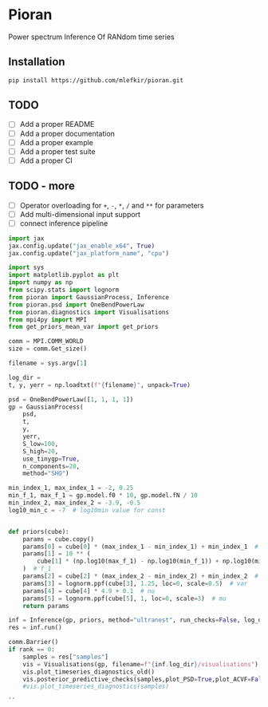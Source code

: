 # Pioran

Power spectrum Inference Of RANdom time series
<!-- Gaussian Processes Regression on irregularly sampled time series  -->

## Installation

```bash
pip install https://github.com/mlefkir/pioran.git
```

## TODO

- [ ] Add a proper README
- [ ] Add a proper documentation
- [ ] Add a proper example
- [ ] Add a proper test suite
- [ ] Add a proper CI

## TODO - more

- [ ] Operator overloading for `+`, `-`, `*`, `/` and `**` for parameters
- [ ] Add multi-dimensional input support
- [ ] connect inference pipeline

```python
import jax
jax.config.update("jax_enable_x64", True)
jax.config.update("jax_platform_name", "cpu")

import sys
import matplotlib.pyplot as plt
import numpy as np
from scipy.stats import lognorm
from pioran import GaussianProcess, Inference
from pioran.psd import OneBendPowerLaw
from pioran.diagnostics import Visualisations
from mpi4py import MPI
from get_priors_mean_var import get_priors

comm = MPI.COMM_WORLD
size = comm.Get_size()

filename = sys.argv[1]

log_dir = 
t, y, yerr = np.loadtxt(f"{filename}", unpack=True)

psd = OneBendPowerLaw([1, 1, 1, 1])
gp = GaussianProcess(
    psd,
    t,
    y,
    yerr,
    S_low=100,
    S_high=20,
    use_tinygp=True,
    n_components=20,
    method="SHO")

min_index_1, max_index_1 = -2, 0.25
min_f_1, max_f_1 = gp.model.f0 * 10, gp.model.fN / 10
min_index_2, max_index_2 = -3.9, -0.5
log10_min_c = -7  # log10min value for const


def priors(cube):
    params = cube.copy()
    params[0] = cube[0] * (max_index_1 - min_index_1) + min_index_1  # alpha_1
    params[1] = 10 ** (
        cube[1] * (np.log10(max_f_1) - np.log10(min_f_1)) + np.log10(min_f_1)
    )  # f_1
    params[2] = cube[2] * (max_index_2 - min_index_2) + min_index_2  # alpha_2
    params[3] = lognorm.ppf(cube[3], 1.25, loc=0, scale=0.5)  # var
    params[4] = cube[4] * 4.9 + 0.1  # nu
    params[5] = lognorm.ppf(cube[5], 1, loc=0, scale=3)  # mu
    return params

inf = Inference(gp, priors, method="ultranest", run_checks=False, log_dir=log_dir)
res = inf.run()

comm.Barrier()
if rank == 0:
    samples = res["samples"]
    vis = Visualisations(gp, filename=f"{inf.log_dir}/visualisations")
    vis.plot_timeseries_diagnostics_old()
    vis.posterior_predictive_checks(samples,plot_PSD=True,plot_ACVF=False)
    #vis.plot_timeseries_diagnostics(samples)

``